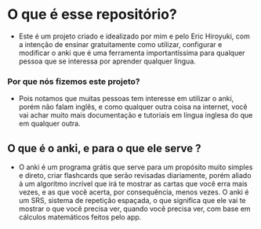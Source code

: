 # O que é esse repositório?
- Este é um projeto criado e idealizado por mim e pelo Eric Hiroyuki, com a intenção de ensinar gratuitamente como utilizar, configurar e modificar o anki que é uma ferramenta importantíssima para qualquer pessoa que se interessa por aprender qualquer língua.

### Por que nós fizemos este projeto?
- Pois notamos que muitas pessoas tem interesse em utilizar o anki, porém não falam inglês, e como qualquer outra coisa na internet, você vai achar muito mais documentação e tutoriais em língua inglesa do que em qualquer outra.

## O que é o anki, e para o que ele serve ?
- O anki é um programa grátis que serve para um propósito muito simples e direto, criar flashcards que serão revisadas diariamente, porém aliado à um algoritmo incrível que irá te mostrar as cartas que você erra mais vezes, e as que você acerta, por consequência, menos vezes. O anki é um SRS, sistema de repetição espaçada, o que significa que ele vai te mostrar o que você precisa ver, quando você precisa ver, com base em cálculos matemáticos feitos pelo app.
